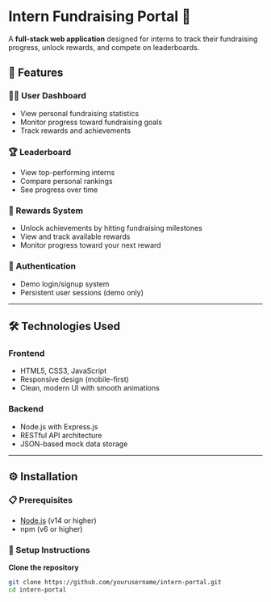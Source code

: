 # Intern Fundraising Portal 🌟

A **full-stack web application** designed for interns to track their fundraising progress, unlock rewards, and compete on leaderboards.

## 🚀 Features

### 🧑‍💼 User Dashboard
- View personal fundraising statistics
- Monitor progress toward fundraising goals
- Track rewards and achievements

### 🏆 Leaderboard
- View top-performing interns
- Compare personal rankings
- See progress over time

### 🎁 Rewards System
- Unlock achievements by hitting fundraising milestones
- View and track available rewards
- Monitor progress toward your next reward

### 🔐 Authentication
- Demo login/signup system
- Persistent user sessions (demo only)

---

## 🛠️ Technologies Used

### Frontend
- HTML5, CSS3, JavaScript
- Responsive design (mobile-first)
- Clean, modern UI with smooth animations

### Backend
- Node.js with Express.js
- RESTful API architecture
- JSON-based mock data storage

---

## ⚙️ Installation

### 📋 Prerequisites
- [Node.js](https://nodejs.org/) (v14 or higher)
- npm (v6 or higher)

### 🧰 Setup Instructions
 **Clone the repository**
   ```bash
   git clone https://github.com/yourusername/intern-portal.git
   cd intern-portal


